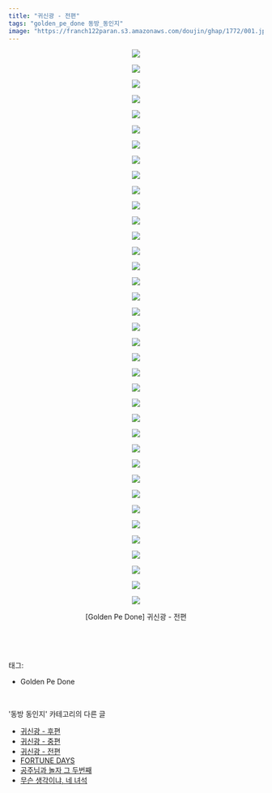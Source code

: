 ```yaml
---
title: "귀신광 - 전편"
tags: "golden_pe_done 동방_동인지"
image: "https://franch122paran.s3.amazonaws.com/doujin/ghap/1772/001.jpg"
---
```

<div class="article">
<p style="text-align: center; clear: none; float: none;"><img src="{{ site.imgserver7 }}/ghap/1772/001.jpg"/></p>
<p style="text-align: center; clear: none; float: none;"><img src="{{ site.imgserver7 }}/ghap/1772/002.jpg"/></p>
<p style="text-align: center; clear: none; float: none;"><img src="{{ site.imgserver7 }}/ghap/1772/003.jpg"/></p>
<p style="text-align: center; clear: none; float: none;"><img src="{{ site.imgserver7 }}/ghap/1772/004.jpg"/></p>
<p style="text-align: center; clear: none; float: none;"><img src="{{ site.imgserver7 }}/ghap/1772/005.jpg"/></p>
<p style="text-align: center; clear: none; float: none;"><img src="{{ site.imgserver7 }}/ghap/1772/006.jpg"/></p>
<p style="text-align: center; clear: none; float: none;"><img src="{{ site.imgserver7 }}/ghap/1772/007.jpg"/></p>
<p style="text-align: center; clear: none; float: none;"><img src="{{ site.imgserver7 }}/ghap/1772/008.jpg"/></p>
<p style="text-align: center; clear: none; float: none;"><img src="{{ site.imgserver7 }}/ghap/1772/009.jpg"/></p>
<p style="text-align: center; clear: none; float: none;"><img src="{{ site.imgserver7 }}/ghap/1772/010.jpg"/></p>
<p style="text-align: center; clear: none; float: none;"><img src="{{ site.imgserver7 }}/ghap/1772/011.jpg"/></p>
<p style="text-align: center; clear: none; float: none;"><img src="{{ site.imgserver7 }}/ghap/1772/012.jpg"/></p>
<p style="text-align: center; clear: none; float: none;"><img src="{{ site.imgserver7 }}/ghap/1772/013.jpg"/></p>
<p style="text-align: center; clear: none; float: none;"><img src="{{ site.imgserver7 }}/ghap/1772/014.jpg"/></p>
<p style="text-align: center; clear: none; float: none;"><img src="{{ site.imgserver7 }}/ghap/1772/015.jpg"/></p>
<p style="text-align: center; clear: none; float: none;"><img src="{{ site.imgserver7 }}/ghap/1772/016.jpg"/></p>
<p style="text-align: center; clear: none; float: none;"><img src="{{ site.imgserver7 }}/ghap/1772/017.jpg"/></p>
<p style="text-align: center; clear: none; float: none;"><img src="{{ site.imgserver7 }}/ghap/1772/018.jpg"/></p>
<p style="text-align: center; clear: none; float: none;"><img src="{{ site.imgserver7 }}/ghap/1772/019.jpg"/></p>
<p style="text-align: center; clear: none; float: none;"><img src="{{ site.imgserver7 }}/ghap/1772/020.jpg"/></p>
<p style="text-align: center; clear: none; float: none;"><img src="{{ site.imgserver7 }}/ghap/1772/021.jpg"/></p>
<p style="text-align: center; clear: none; float: none;"><img src="{{ site.imgserver7 }}/ghap/1772/022.jpg"/></p>
<p style="text-align: center; clear: none; float: none;"><img src="{{ site.imgserver7 }}/ghap/1772/023.jpg"/></p>
<p style="text-align: center; clear: none; float: none;"><img src="{{ site.imgserver7 }}/ghap/1772/024.jpg"/></p>
<p style="text-align: center; clear: none; float: none;"><img src="{{ site.imgserver7 }}/ghap/1772/025.jpg"/></p>
<p style="text-align: center; clear: none; float: none;"><img src="{{ site.imgserver7 }}/ghap/1772/026.jpg"/></p>
<p style="text-align: center; clear: none; float: none;"><img src="{{ site.imgserver7 }}/ghap/1772/027.jpg"/></p>
<p style="text-align: center; clear: none; float: none;"><img src="{{ site.imgserver7 }}/ghap/1772/028.jpg"/></p>
<p style="text-align: center; clear: none; float: none;"><img src="{{ site.imgserver7 }}/ghap/1772/029.jpg"/></p>
<p style="text-align: center; clear: none; float: none;"><img src="{{ site.imgserver7 }}/ghap/1772/030.jpg"/></p>
<p style="text-align: center; clear: none; float: none;"><img src="{{ site.imgserver7 }}/ghap/1772/031.jpg"/></p>
<p style="text-align: center; clear: none; float: none;"><img src="{{ site.imgserver7 }}/ghap/1772/032.jpg"/></p>
<p style="text-align: center; clear: none; float: none;"><img src="{{ site.imgserver7 }}/ghap/1772/033.jpg"/></p>
<p style="text-align: center; clear: none; float: none;"><img src="{{ site.imgserver7 }}/ghap/1772/034.jpg"/></p>
<p style="text-align: center; clear: none; float: none;"><img src="{{ site.imgserver7 }}/ghap/1772/035.jpg"/></p>
<p style="text-align: center; clear: none; float: none;"><img src="{{ site.imgserver7 }}/ghap/1772/036.jpg"/></p>
<p style="text-align: center; clear: none; float: none;"><img src="{{ site.imgserver7 }}/ghap/1772/037.jpg"/></p>
<p style="text-align: center; clear: none; float: none;">[Golden Pe Done] 귀신광 - 전편</p>
<p><br/></p>
</div><br/>
<div class="tagTrail">
<p>태그: </p>
<ul>
<li>Golden Pe Done</li>
</ul>
</div><br/>
<div class="another">
<p>'동방 동인지' 카테고리의 다른 글</p>
<ul>
<li><a href="/ghap_1774">귀신광 - 후편</a></li>
<li><a href="/ghap_1773">귀신광 - 중편</a></li>
<li><a href="/ghap_1772">귀신광 - 전편</a></li>
<li><a href="/ghap_1771">FORTUNE DAYS</a></li>
<li><a href="/ghap_1770">공주님과 놀자 그 두번째</a></li>
<li><a href="/ghap_1768">무슨 생각이냐, 네 녀석</a></li>
</ul>
</div><br/>
<div class="cb_module cb_fluid">
<div class="cb_wrt cb_profile">
</div><!-- commentList close -->
</div><br/>

